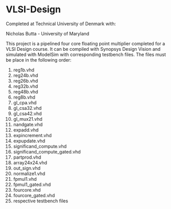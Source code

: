 # VLSI-Design

Completed at Technical University of Denmark with:

Nicholas Butta - University of Maryland

This project is a pipelined four core floating point multiplier completed for a VLSI Design course. 
It can be compiled with Synopsys Design Vision and simulated with ModelSim with corresponding testbench files. The files must be place in the following order:

1. reg1b.vhd	
2. reg24b.vhd	
3. reg26b.vhd	
4. reg32b.vhd	
5. reg48b.vhd	
6. reg8b.vhd
7. gl_cpa.vhd
8. gl_csa32.vhd
9. gl_csa42.vhd
10. gl_mux21.vhd
11. nandgate.vhd
12. expadd.vhd
13. expincrement.vhd
14. expupdate.vhd
15. significand_compute.vhd
16. significand_compute_gated.vhd
17. partprod.vhd
18. array24x24.vhd
19. out_sign.vhd
20. normalize1.vhd
21. fpmul1.vhd
22. fpmul1_gated.vhd
23. fourcore.vhd
24. fourcore_gated.vhd
25. respective testbench files

